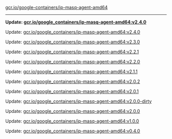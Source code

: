 [gcr.io/google-containers/ip-masq-agent-amd64](https://hub.docker.com/r/cruse/ip-masq-agent-amd64/tags/) 

----
**Update: [gcr.io/google_containers/ip-masq-agent-amd64:v2.4.0](https://hub.docker.com/r/cruse/ip-masq-agent-amd64/tags/)**

Update: [gcr.io/google_containers/ip-masq-agent-amd64:v2.4.0](https://hub.docker.com/r/cruse/ip-masq-agent-amd64/tags/)

Update: [gcr.io/google_containers/ip-masq-agent-amd64:v2.3.0](https://hub.docker.com/r/cruse/ip-masq-agent-amd64/tags/)

Update: [gcr.io/google_containers/ip-masq-agent-amd64:v2.2.1](https://hub.docker.com/r/cruse/ip-masq-agent-amd64/tags/)

Update: [gcr.io/google_containers/ip-masq-agent-amd64:v2.2.0](https://hub.docker.com/r/cruse/ip-masq-agent-amd64/tags/)

Update: [gcr.io/google_containers/ip-masq-agent-amd64:v2.1.1](https://hub.docker.com/r/cruse/ip-masq-agent-amd64/tags/)

Update: [gcr.io/google_containers/ip-masq-agent-amd64:v2.0.2](https://hub.docker.com/r/cruse/ip-masq-agent-amd64/tags/)

Update: [gcr.io/google_containers/ip-masq-agent-amd64:v2.0.1](https://hub.docker.com/r/cruse/ip-masq-agent-amd64/tags/)

Update: [gcr.io/google_containers/ip-masq-agent-amd64:v2.0.0-dirty](https://hub.docker.com/r/cruse/ip-masq-agent-amd64/tags/)

Update: [gcr.io/google_containers/ip-masq-agent-amd64:v2.0.0](https://hub.docker.com/r/cruse/ip-masq-agent-amd64/tags/)

Update: [gcr.io/google_containers/ip-masq-agent-amd64:v1.0.0](https://hub.docker.com/r/cruse/ip-masq-agent-amd64/tags/)

Update: [gcr.io/google_containers/ip-masq-agent-amd64:v0.4.0](https://hub.docker.com/r/cruse/ip-masq-agent-amd64/tags/)

